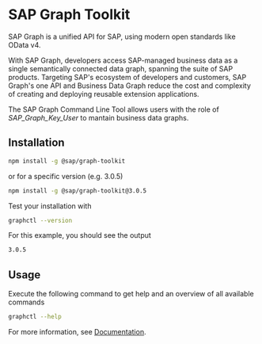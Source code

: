 # SAP Graph Toolkit

SAP Graph is a unified API for SAP, using modern open standards like OData v4.

With SAP Graph, developers access SAP-managed business data as a single semantically connected data graph, spanning the suite of SAP products. Targeting SAP's ecosystem of developers and customers, SAP Graph's one API and Business Data Graph reduce the cost and complexity of creating and deploying reusable extension applications.

The SAP Graph Command Line Tool allows users with the role of _SAP_Graph_Key_User_ to mantain business data graphs.

## Installation

```sh
npm install -g @sap/graph-toolkit
```

or for a specific version (e.g. 3.0.5)

```sh
npm install -g @sap/graph-toolkit@3.0.5
```

Test your installation with

```sh
graphctl --version
```

For this example, you should see the output

```sh
3.0.5
```

## Usage

Execute the following command to get help and an overview of all available commands

```sh
graphctl --help
```

For more information, see [Documentation](https://explore.graph.sap/docs/beta/configure/configure-graph).
